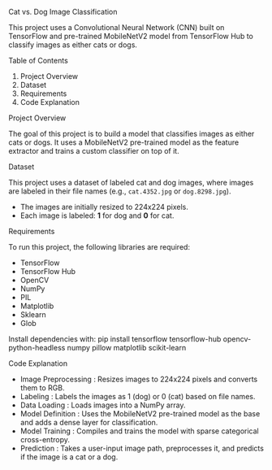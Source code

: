 Cat vs. Dog Image Classification

This project uses a Convolutional Neural Network (CNN) built on TensorFlow and pre-trained MobileNetV2 model from TensorFlow Hub to classify images as either cats or dogs.

Table of Contents
1. Project Overview
2. Dataset
3. Requirements
4. Code Explanation

Project Overview

The goal of this project is to build a model that classifies images as either cats or dogs. It uses a MobileNetV2 pre-trained model as the feature extractor and trains a custom classifier on top of it.

Dataset

This project uses a dataset of labeled cat and dog images, where images are labeled in their file names (e.g., `cat.4352.jpg` or `dog.8298.jpg`).

- The images are initially resized to 224x224 pixels.
- Each image is labeled: **1** for dog and **0** for cat.

Requirements

To run this project, the following libraries are required:
- TensorFlow
- TensorFlow Hub
- OpenCV
- NumPy
- PIL
- Matplotlib
- Sklearn
- Glob

Install dependencies with:
pip install tensorflow tensorflow-hub opencv-python-headless numpy pillow matplotlib scikit-learn


Code Explanation

-  Image Preprocessing :  Resizes images to 224x224 pixels and converts them to RGB.
-  Labeling : Labels the images as 1 (dog) or 0 (cat) based on file names.
-  Data Loading : Loads images into a NumPy array.
-  Model Definition : Uses the MobileNetV2 pre-trained model as the base and adds a dense layer for classification.
-  Model Training : Compiles and trains the model with sparse categorical cross-entropy.
-  Prediction : Takes a user-input image path, preprocesses it, and predicts if the image is a cat or a dog.



